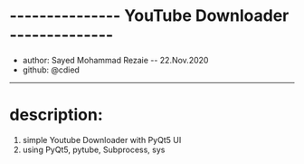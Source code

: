 # ---------------  YouTube Downloader  -------------- #
* author: Sayed Mohammad Rezaie -- 22.Nov.2020
* github: @cdied
-----------------------------------------------
# description:
1. simple Youtube Downloader with PyQt5 UI
2. using PyQt5, pytube, Subprocess, sys

